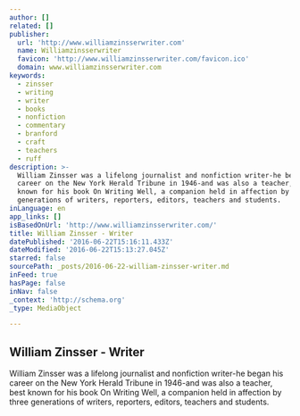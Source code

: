 ```yaml
---
author: []
related: []
publisher:
  url: 'http://www.williamzinsserwriter.com'
  name: Williamzinsserwriter
  favicon: 'http://www.williamzinsserwriter.com/favicon.ico'
  domain: www.williamzinsserwriter.com
keywords:
  - zinsser
  - writing
  - writer
  - books
  - nonfiction
  - commentary
  - branford
  - craft
  - teachers
  - ruff
description: >-
  William Zinsser was a lifelong journalist and nonfiction writer-he began his
  career on the New York Herald Tribune in 1946-and was also a teacher, best
  known for his book On Writing Well, a companion held in affection by three
  generations of writers, reporters, editors, teachers and students.
inLanguage: en
app_links: []
isBasedOnUrl: 'http://www.williamzinsserwriter.com/'
title: William Zinsser - Writer
datePublished: '2016-06-22T15:16:11.433Z'
dateModified: '2016-06-22T15:13:27.045Z'
starred: false
sourcePath: _posts/2016-06-22-william-zinsser-writer.md
inFeed: true
hasPage: false
inNav: false
_context: 'http://schema.org'
_type: MediaObject

---
```

<article style=""><h1>William Zinsser - Writer</h1><p>William Zinsser was a lifelong journalist and nonfiction writer-he began his career on the New York Herald Tribune in 1946-and was also a teacher, best known for his book On Writing Well, a companion held in affection by three generations of writers, reporters, editors, teachers and students.</p></article>